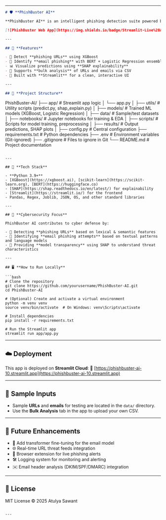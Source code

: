 
---

```markdown
# 🛡️ **PhishBuster AI**

**PhishBuster AI** is an intelligent phishing detection suite powered by machine learning.

[![PhishBuster Web App](https://img.shields.io/badge/Streamlit-Live%20App-brightgreen)](https://phishbuster-ai-10.streamlit.app/)

---

## 🚀 **Features**

- 🔗 Detect **phishing URLs** using XGBoost  
- 📧 Identify **email phishing** with BERT + Logistic Regression ensemble  
- 📊 Visualize predictions using **SHAP explainability**  
- 📁 Supports **bulk analysis** of URLs and emails via CSV  
- 🎯 Built with **Streamlit** for a clean, interactive UI  

---

## 📁 **Project Structure**

```

PhishBuster-AI/
├── app/                # Streamlit app logic
│   └── app.py
│
├── utils/              # Utility scripts (predict.py, shap\_explain.py)
│
├── models/             # Trained ML models (XGBoost, Logistic Regression)
│
├── data/               # Sample/test datasets
│
├── notebooks/          # Jupyter notebooks for training & EDA
│
├── scripts/            # Scripts for model training, preprocessing
│
├── results/            # Output predictions, SHAP plots
│
├── config.py           # Central configuration
├── requirements.txt    # Python dependencies
├── .env                # Environment variables (Git-ignored)
├── .gitignore          # Files to ignore in Git
└── README.md           # Project documentation

````

---

## 🧠 **Tech Stack**

- **Python 3.9+**  
- [XGBoost](https://xgboost.ai), [scikit-learn](https://scikit-learn.org), [BERT](https://huggingface.co)  
- [SHAP](https://shap.readthedocs.io/en/latest/) for explainability  
- [Streamlit](https://streamlit.io/) for the frontend  
- Pandas, Regex, Joblib, JSON, OS, and other standard libraries  

---

## 🔐 **Cybersecurity Focus**

PhishBuster AI contributes to cyber defense by:

- 🧪 Detecting **phishing URLs** based on lexical & semantic features  
- 📩 Identifying **email phishing attempts** based on textual patterns and language models  
- 🧬 Providing **model transparency** using SHAP to understand threat characteristics  

---

## 🖥️ **How to Run Locally**

```bash
# Clone the repository
git clone https://github.com/yourusername/PhishBuster-AI.git
cd PhishBuster-AI

# (Optional) Create and activate a virtual environment
python -m venv venv
source venv/bin/activate  # On Windows: venv\Scripts\activate

# Install dependencies
pip install -r requirements.txt

# Run the Streamlit app
streamlit run app/app.py
````

---

## ☁️ **Deployment**

This app is deployed on **Streamlit Cloud**:
🔗 [https://phishbuster-ai-10.streamlit.app](https://phishbuster-ai-10.streamlit.app)

---

## 🧪 **Sample Inputs**

* Sample **URLs** and **emails** for testing are located in the `data/` directory.
* Use the **Bulk Analysis** tab in the app to upload your own CSV.

---

## 📌 **Future Enhancements**

* 🧠 Add transformer fine-tuning for the email model
* 🌐 Real-time URL threat feeds integration
* 🧩 Browser extension for live phishing alerts
* 🛠️ Logging system for monitoring and alerting
* ✉️ Email header analysis (DKIM/SPF/DMARC) integration

---

## 📄 **License**

MIT License © 2025 Atulya Sawant

```

---
